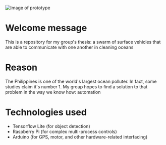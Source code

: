 

![Image of prototype](readme/images/linda.JPG "Our prototype")


# Welcome message
This is a repository for my group's thesis: a swarm of surface vehicles that are able to communicate with one another in cleaning oceans

# Reason
The Philippines is one of the world's largest ocean polluter. In fact, some studies claim it's number 1. My group hopes to find a solution to that problem in the way we know how: automation

# Technologies used
- Tensorflow Lite (for object detection)
- Raspberry Pi (for complex multi-process controls)
- Arduino (for GPS, motor, and other hardware-related interfacing)

